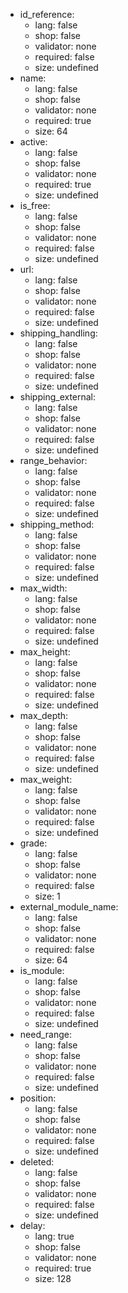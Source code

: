  * id_reference:
    * lang: false
    * shop: false
    * validator: none
    * required: false
    * size: undefined
 * name:
    * lang: false
    * shop: false
    * validator: none
    * required: true
    * size: 64
 * active:
    * lang: false
    * shop: false
    * validator: none
    * required: true
    * size: undefined
 * is_free:
    * lang: false
    * shop: false
    * validator: none
    * required: false
    * size: undefined
 * url:
    * lang: false
    * shop: false
    * validator: none
    * required: false
    * size: undefined
 * shipping_handling:
    * lang: false
    * shop: false
    * validator: none
    * required: false
    * size: undefined
 * shipping_external:
    * lang: false
    * shop: false
    * validator: none
    * required: false
    * size: undefined
 * range_behavior:
    * lang: false
    * shop: false
    * validator: none
    * required: false
    * size: undefined
 * shipping_method:
    * lang: false
    * shop: false
    * validator: none
    * required: false
    * size: undefined
 * max_width:
    * lang: false
    * shop: false
    * validator: none
    * required: false
    * size: undefined
 * max_height:
    * lang: false
    * shop: false
    * validator: none
    * required: false
    * size: undefined
 * max_depth:
    * lang: false
    * shop: false
    * validator: none
    * required: false
    * size: undefined
 * max_weight:
    * lang: false
    * shop: false
    * validator: none
    * required: false
    * size: undefined
 * grade:
    * lang: false
    * shop: false
    * validator: none
    * required: false
    * size: 1
 * external_module_name:
    * lang: false
    * shop: false
    * validator: none
    * required: false
    * size: 64
 * is_module:
    * lang: false
    * shop: false
    * validator: none
    * required: false
    * size: undefined
 * need_range:
    * lang: false
    * shop: false
    * validator: none
    * required: false
    * size: undefined
 * position:
    * lang: false
    * shop: false
    * validator: none
    * required: false
    * size: undefined
 * deleted:
    * lang: false
    * shop: false
    * validator: none
    * required: false
    * size: undefined
 * delay:
    * lang: true
    * shop: false
    * validator: none
    * required: true
    * size: 128
